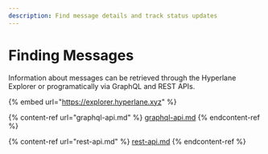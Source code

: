 ```yaml
---
description: Find message details and track status updates
---
```


# Finding Messages

Information about messages can be retrieved through the Hyperlane Explorer or programatically via GraphQL and REST APIs.

{% embed url="https://explorer.hyperlane.xyz" %}

{% content-ref url="graphql-api.md" %}
[graphql-api.md](graphql-api.md)
{% endcontent-ref %}

{% content-ref url="rest-api.md" %}
[rest-api.md](rest-api.md)
{% endcontent-ref %}
